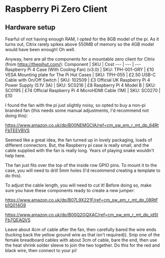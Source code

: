 # Raspberry Pi Zero Client
## Hardware setup
Fearful of not having enough RAM, I opted for the 8GB model of the pi. As it turns out, Citrix rarely spikes above 550MB of memory so the 4GB model would have been enough! Oh well.

Anyway, here are all the components for a mountable zero client for Citrix (from <a href>https://thepihut.com/</a>):
Component | SKU | Cost
--- | --- | ---
Raspberry Pi 4 Case (With Cooling Fan) (v3.0) | SKU: TPH-001-GRY | £10
VESA Mounting plate for The Pi Hut Cases | SKU: TPH-055 | £2.50
USB-C Cable with On/Off Switch | SKU: 102509 | £3
Official UK Raspberry Pi 4 Power Supply (5.1V 3A) | SKU: SC0216 | £8
Raspberry Pi 4 Model B | SKU: SC0195 | £74
Official Raspberry Pi 4 MicroHDMI Cable (1M) | SKU: SC0270 | £10

I found the fan with the pi just slightly noisy, so opted to buy a non-pi branded fan (this needs some manual adjustments, I'd recommend not doing this):

<a href="Noctua NF-A4x10 5V, Premium Quiet Fan, 3-Pin, 5V Version (40x10mm, Brown)">https://www.amazon.co.uk/dp/B00NEMGCIA/ref=cm_sw_em_r_mt_dp_64RtFbTEEVBVS</a>

Seemed like a great idea, the fan turned up in lovely packaging, loads of different connectors. But, the Raspberry pi case is really small, and the cable supplied with the fan is really long. Years of playing snake wouldn't help here. 

The fan just fits over the top of the inside row GPIO pins. To mount it to the case, you will need to drill 5mm holes (I'd recommend creating a template to do this).

To adjust the cable length, you will need to cut it! Before doing so, make sure you have these components ready to create a new jumper:

<a href="CAMWAY 50PCS Heat Shrink Solder Sleeves Electrical Wire Butt Terminals Non Crimp Wire Splice Connectors 26-24 AWG">https://www.amazon.co.uk/dp/B07L9X221F/ref=cm_sw_em_r_mt_dp_08RtFb1Q014G9</a>

<a href="3pcs 20cm Multicolored 40-pin Male to Female /Male to Male /Female to Female Breadboard Jumper Wires Ribbon Cables by Celelin">https://www.amazon.co.uk/dp/B00Q2GQXAC/ref=cm_sw_em_r_mt_dp_idStFb7QEAQVS</a>

Leave about 4cm of cable after the fan, then carefully bared the wire ends (tucking back the yellow ground wire as that isn't required)). Snip one of the female breadboard cables with about 3cm of cable, bare the end, then use the heat shrink solder sleeve to join the two together. Do this for the red and black wire, then connect to your pi!

